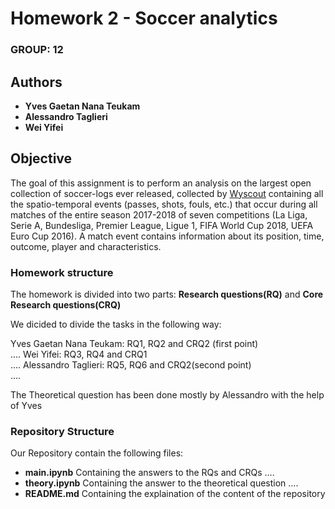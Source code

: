 

# Homework 2 - Soccer analytics
### GROUP: 12
## Authors
* **Yves Gaetan Nana Teukam**
* **Alessandro Taglieri**
* **Wei Yifei**

## Objective
The goal of this assignment is to perform an analysis on the largest open collection of soccer-logs ever released, collected by [Wyscout](https://wyscout.com/) containing all the spatio-temporal events (passes, shots, fouls, etc.) that occur during all matches of the entire season 2017-2018 of seven competitions (La Liga, Serie A, Bundesliga, Premier League, Ligue 1, FIFA World Cup 2018, UEFA Euro Cup 2016). A match event contains information about its position, time, outcome, player and characteristics.


### Homework structure

The homework is divided into two parts: **Research questions(RQ)** and **Core Research questions(CRQ)**

We dicided to divide the tasks in the following way:

Yves Gaetan Nana Teukam: RQ1, RQ2 and CRQ2 (first point) </br>
....
Wei Yifei: RQ3, RQ4 and CRQ1 </br> 
....
Alessandro Taglieri: RQ5, RQ6 and CRQ2(second point) </br>
....

The Theoretical question has been done mostly by Alessandro with the help of Yves </br>


### Repository Structure

Our Repository contain the following files:

* **main.ipynb**
Containing the answers to the RQs and CRQs 
....
* **theory.ipynb** 
Containing the answer to the theoretical question
....
* **README.md**
Containing the explaination of the content of the repository

